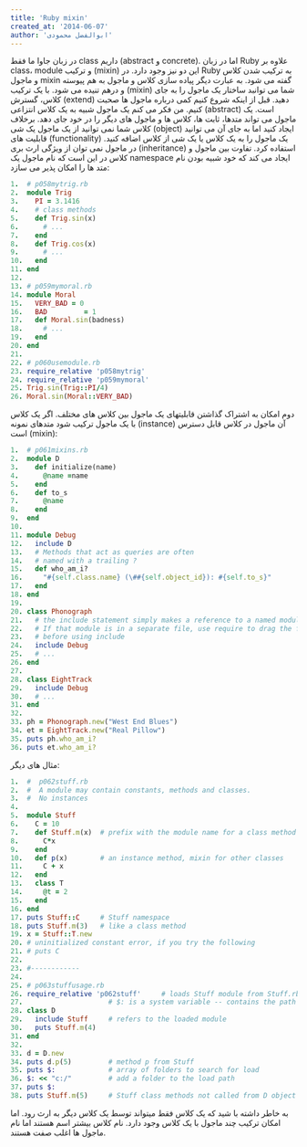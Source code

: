```yaml
---
title: 'Ruby mixin'
created_at: '2014-06-07'
author: 'ابوالفضل محمودی'
---
```

  
در زبان جاوا ما فقط class داریم (abstract و concrete). اما در زبان Ruby علاوه بر class، module و ترکیب (mixin) این دو نیز وجود دارد.
در Ruby به ترکیب شدن کلاس و ماجول mixin گفته می شود. به عبارت دیگر پیاده سازی کلاس و ماجول به هم پیوسته و درهم تنیده می شود. با یک ترکیب (mixin) شما می توانبد ساختار یک ماجول را به جای کلاس، گسترش (extend) دهید. قبل از اینکه شروع کنیم کمی درباره ماجول ها صحبت کنیم.
من فکر می کنم یک ماجول شبیه به یک کلاس انتزاعی (abstract) است. یک ماجول می تواند متدها، ثابت ها، کلاس ها و ماجول های دیگر را در خود جای دهد. برخلاف کلاس شما نمی توانید از یک ماجول یک شی (object) ایجاد کنید اما به جای آن می توانید قابلیت های (functionality) یک ماجول را به یک کلاس یا یک شی از کلاس اضافه کنید. در ماجول نمی توان از ویژگی ارث بری (inheritance) استفاده کرد.
 تفاوت بین ماجول و کلاس در این است که نام ماجول یک namespace ایجاد می کند که خود شبیه بودن نام متد ها را امکان پذیر می سازد:
    <!--more-->
    
```ruby
1.	# p058mytrig.rb  
2.	module Trig  
3.	  PI = 3.1416  
4.	  # class methods  
5.	  def Trig.sin(x)  
6.	    # ...  
7.	  end  
8.	  def Trig.cos(x)  
9.	    # ...  
10.	  end  
11.	end  
12.	  
13.	# p059mymoral.rb  
14.	module Moral  
15.	  VERY_BAD = 0  
16.	  BAD         = 1  
17.	  def Moral.sin(badness)  
18.	    # ...  
19.	  end  
20.	end  
21.	  
22.	# p060usemodule.rb  
23.	require_relative 'p058mytrig'  
24.	require_relative 'p059mymoral'  
25.	Trig.sin(Trig::PI/4)  
26.	Moral.sin(Moral::VERY_BAD)  
```
  
دوم امکان به اشتراک گذاشتن قابلیتهای یک ماجول بین کلاس های مختلف. اگر یک کلاس با یک ماجول ترکیب شود متدهای نمونه (instance) آن ماجول در کلاس قابل دسترس است (mixin):
```ruby    
1.	# p061mixins.rb  
2.	module D  
3.	  def initialize(name)  
4.	    @name =name  
5.	  end  
6.	  def to_s  
7.	    @name  
8.	  end  
9.	end  
10.	  
11.	module Debug  
12.	  include D  
13.	  # Methods that act as queries are often  
14.	  # named with a trailing ?  
15.	  def who_am_i?  
16.	    "#{self.class.name} (\##{self.object_id}): #{self.to_s}"  
17.	  end  
18.	end  
19.	  
20.	class Phonograph  
21.	  # the include statement simply makes a reference to a named module  
22.	  # If that module is in a separate file, use require to drag the file in  
23.	  # before using include  
24.	  include Debug  
25.	  # ...  
26.	end  
27.	  
28.	class EightTrack  
29.	  include Debug  
30.	  # ...  
31.	end  
32.	  
33.	ph = Phonograph.new("West End Blues")  
34.	et = EightTrack.new("Real Pillow")  
35.	puts ph.who_am_i?  
36.	puts et.who_am_i?  
```
  
مثال های دیگر:
```ruby
1.	#  p062stuff.rb  
2.	#  A module may contain constants, methods and classes.  
3.	#  No instances  
4.	  
5.	module Stuff  
6.	  C = 10  
7.	  def Stuff.m(x)  # prefix with the module name for a class method  
8.	    C*x  
9.	  end  
10.	  def p(x)        # an instance method, mixin for other classes  
11.	    C + x  
12.	  end  
13.	  class T  
14.	    @t = 2  
15.	  end  
16.	end  
17.	puts Stuff::C     # Stuff namespace  
18.	puts Stuff.m(3)   # like a class method  
19.	x = Stuff::T.new  
20.	# uninitialized constant error, if you try the following  
21.	# puts C  
22.	  
23.	#------------  
24.	  
25.	# p063stuffusage.rb  
26.	require_relative 'p062stuff'     # loads Stuff module from Stuff.rb  
27.	                    # $: is a system variable -- contains the path for loads  
28.	class D  
29.	  include Stuff     # refers to the loaded module  
30.	  puts Stuff.m(4)  
31.	end  
32.	  
33.	d = D.new  
34.	puts d.p(5)         # method p from Stuff  
35.	puts $:             # array of folders to search for load  
36.	$: << "c:/"         # add a folder to the load path  
37.	puts $:  
38.	puts Stuff.m(5)     # Stuff class methods not called from D object  
```
  
به خاطر داشته با شید که یک کلاس فقط میتواند توسط یک کلاس دیگر به ارث رود. اما امکان ترکیب چند ماجول با یک کلاس وجود دارد. نام کلاس بیشتر اسم هستند اما نام ماجول ها اغلب صفت هستند.  